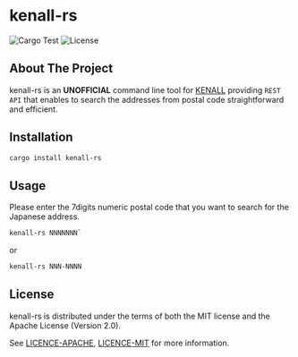 # kenall-rs
![Cargo Test](https://github.com/chansuke/kenall-rs/workflows/Cargo%20Test/badge.svg) ![License](https://img.shields.io/badge/license-MIT%20or%20Apache%202%20-orange)
## About The Project
kenall-rs is an **UNOFFICIAL** command line tool for [KENALL](https://kenall.jp/) providing `REST API` that enables to search the addresses from postal code straightforward and efficient.

## Installation
```sh
cargo install kenall-rs
```

## Usage
Please enter the 7digits numeric postal code that you want to search for the Japanese address.

```sh
kenall-rs NNNNNNN`
```

or

```sh
kenall-rs NNN-NNNN
```

## License
kenall-rs is distributed under the terms of both the MIT license and the Apache License (Version 2.0).

See [LICENCE-APACHE](LICENCE-APACHE), [LICENCE-MIT](LICENCE-MIT) for more information.

